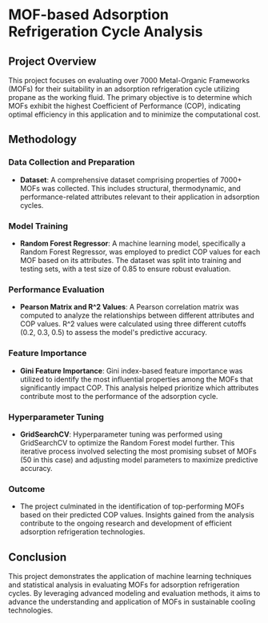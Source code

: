 # MOF-based Adsorption Refrigeration Cycle Analysis

## Project Overview

This project focuses on evaluating over 7000 Metal-Organic Frameworks (MOFs) for their suitability in an adsorption refrigeration cycle utilizing propane as the working fluid. The primary objective is to determine which MOFs exhibit the highest Coefficient of Performance (COP), indicating optimal efficiency in this application and to minimize the computational cost.

## Methodology

### Data Collection and Preparation
- **Dataset**: A comprehensive dataset comprising properties of 7000+ MOFs was collected. This includes structural, thermodynamic, and performance-related attributes relevant to their application in adsorption cycles.

### Model Training
- **Random Forest Regressor**: A machine learning model, specifically a Random Forest Regressor, was employed to predict COP values for each MOF based on its attributes. The dataset was split into training and testing sets, with a test size of 0.85 to ensure robust evaluation.

### Performance Evaluation
- **Pearson Matrix and R^2 Values**: A Pearson correlation matrix was computed to analyze the relationships between different attributes and COP values. R^2 values were calculated using three different cutoffs (0.2, 0.3, 0.5) to assess the model's predictive accuracy.

### Feature Importance
- **Gini Feature Importance**: Gini index-based feature importance was utilized to identify the most influential properties among the MOFs that significantly impact COP. This analysis helped prioritize which attributes contribute most to the performance of the adsorption cycle.

### Hyperparameter Tuning
- **GridSearchCV**: Hyperparameter tuning was performed using GridSearchCV to optimize the Random Forest model further. This iterative process involved selecting the most promising subset of MOFs (50 in this case) and adjusting model parameters to maximize predictive accuracy.

### Outcome
- The project culminated in the identification of top-performing MOFs based on their predicted COP values. Insights gained from the analysis contribute to the ongoing research and development of efficient adsorption refrigeration technologies.

## Conclusion

This project demonstrates the application of machine learning techniques and statistical analysis in evaluating MOFs for adsorption refrigeration cycles. By leveraging advanced modeling and evaluation methods, it aims to advance the understanding and application of MOFs in sustainable cooling technologies.
